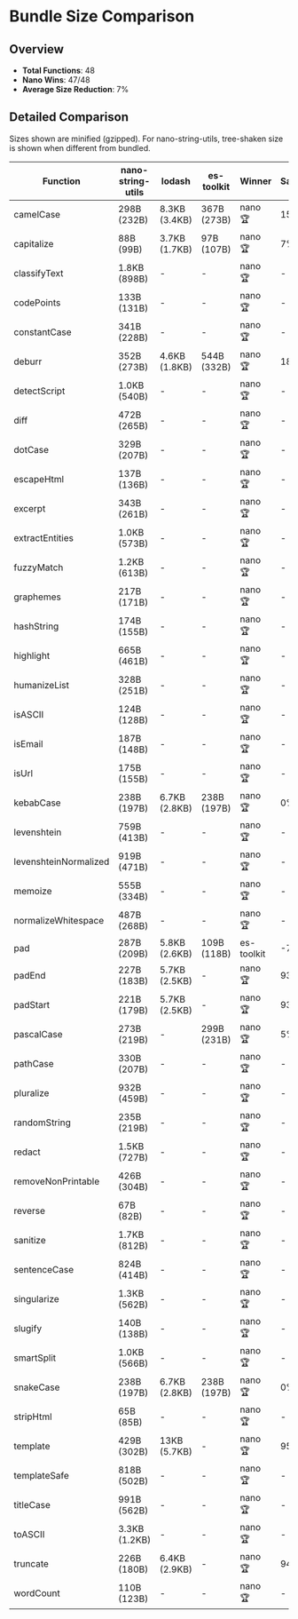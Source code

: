 # Bundle Size Comparison

## Overview

- **Total Functions**: 48
- **Nano Wins**: 47/48
- **Average Size Reduction**: 7%

## Detailed Comparison

Sizes shown are minified (gzipped). For nano-string-utils, tree-shaken size is shown when different from bundled.

| Function              | nano-string-utils | lodash        | es-toolkit  | Winner     | Savings |
| --------------------- | ----------------- | ------------- | ----------- | ---------- | ------- |
| camelCase             | 298B (232B)       | 8.3KB (3.4KB) | 367B (273B) | nano 🏆    | 15%     |
| capitalize            | 88B (99B)         | 3.7KB (1.7KB) | 97B (107B)  | nano 🏆    | 7%      |
| classifyText          | 1.8KB (898B)      | -             | -           | nano 🏆    | -       |
| codePoints            | 133B (131B)       | -             | -           | nano 🏆    | -       |
| constantCase          | 341B (228B)       | -             | -           | nano 🏆    | -       |
| deburr                | 352B (273B)       | 4.6KB (1.8KB) | 544B (332B) | nano 🏆    | 18%     |
| detectScript          | 1.0KB (540B)      | -             | -           | nano 🏆    | -       |
| diff                  | 472B (265B)       | -             | -           | nano 🏆    | -       |
| dotCase               | 329B (207B)       | -             | -           | nano 🏆    | -       |
| escapeHtml            | 137B (136B)       | -             | -           | nano 🏆    | -       |
| excerpt               | 343B (261B)       | -             | -           | nano 🏆    | -       |
| extractEntities       | 1.0KB (573B)      | -             | -           | nano 🏆    | -       |
| fuzzyMatch            | 1.2KB (613B)      | -             | -           | nano 🏆    | -       |
| graphemes             | 217B (171B)       | -             | -           | nano 🏆    | -       |
| hashString            | 174B (155B)       | -             | -           | nano 🏆    | -       |
| highlight             | 665B (461B)       | -             | -           | nano 🏆    | -       |
| humanizeList          | 328B (251B)       | -             | -           | nano 🏆    | -       |
| isASCII               | 124B (128B)       | -             | -           | nano 🏆    | -       |
| isEmail               | 187B (148B)       | -             | -           | nano 🏆    | -       |
| isUrl                 | 175B (155B)       | -             | -           | nano 🏆    | -       |
| kebabCase             | 238B (197B)       | 6.7KB (2.8KB) | 238B (197B) | nano 🏆    | 0%      |
| levenshtein           | 759B (413B)       | -             | -           | nano 🏆    | -       |
| levenshteinNormalized | 919B (471B)       | -             | -           | nano 🏆    | -       |
| memoize               | 555B (334B)       | -             | -           | nano 🏆    | -       |
| normalizeWhitespace   | 487B (268B)       | -             | -           | nano 🏆    | -       |
| pad                   | 287B (209B)       | 5.8KB (2.6KB) | 109B (118B) | es-toolkit | -77%    |
| padEnd                | 227B (183B)       | 5.7KB (2.5KB) | -           | nano 🏆    | 93%     |
| padStart              | 221B (179B)       | 5.7KB (2.5KB) | -           | nano 🏆    | 93%     |
| pascalCase            | 273B (219B)       | -             | 299B (231B) | nano 🏆    | 5%      |
| pathCase              | 330B (207B)       | -             | -           | nano 🏆    | -       |
| pluralize             | 932B (459B)       | -             | -           | nano 🏆    | -       |
| randomString          | 235B (219B)       | -             | -           | nano 🏆    | -       |
| redact                | 1.5KB (727B)      | -             | -           | nano 🏆    | -       |
| removeNonPrintable    | 426B (304B)       | -             | -           | nano 🏆    | -       |
| reverse               | 67B (82B)         | -             | -           | nano 🏆    | -       |
| sanitize              | 1.7KB (812B)      | -             | -           | nano 🏆    | -       |
| sentenceCase          | 824B (414B)       | -             | -           | nano 🏆    | -       |
| singularize           | 1.3KB (562B)      | -             | -           | nano 🏆    | -       |
| slugify               | 140B (138B)       | -             | -           | nano 🏆    | -       |
| smartSplit            | 1.0KB (566B)      | -             | -           | nano 🏆    | -       |
| snakeCase             | 238B (197B)       | 6.7KB (2.8KB) | 238B (197B) | nano 🏆    | 0%      |
| stripHtml             | 65B (85B)         | -             | -           | nano 🏆    | -       |
| template              | 429B (302B)       | 13KB (5.7KB)  | -           | nano 🏆    | 95%     |
| templateSafe          | 818B (502B)       | -             | -           | nano 🏆    | -       |
| titleCase             | 991B (562B)       | -             | -           | nano 🏆    | -       |
| toASCII               | 3.3KB (1.2KB)     | -             | -           | nano 🏆    | -       |
| truncate              | 226B (180B)       | 6.4KB (2.9KB) | -           | nano 🏆    | 94%     |
| wordCount             | 110B (123B)       | -             | -           | nano 🏆    | -       |
